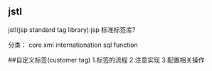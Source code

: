 
## jstl
  jstl(jsp standard tag library):jsp 标准标签库?

  分类：
    core
    xml
    internationation
    sql
    function

##自定义标签(customer  tag)
  1.标签的流程
  2.注意实现
  3.配置相关操作